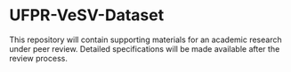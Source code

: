 # UFPR-VeSV-Dataset
This repository will contain supporting materials for an academic research under peer review. Detailed specifications will be made available after the review process.
